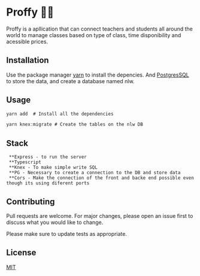 # Proffy :teacher:

Proffy is a apllication that can connect teachers and students all around the world to manage classes based on type of class, time disponibility and acessible prices.

## Installation

Use the package manager [yarn](https://classic.yarnpkg.com/en/docs/install#debian-stable) to install the depencies.
And [PostgresSQL](https://www.postgresql.org/download/linux/ubuntu/) to store the data, and create a database named nlw.


## Usage

```javascript
yarn add  # Install all the dependencies

yarn knex:migrate # Create the tables on the nlw DB
```

## Stack 
```
 **Express - to run the server
 **Typescript 
 **Knex - To make simple write SQL 
 **PG - Necessary to create a connection to the DB and store data
 **Cors - Make the connection of the front and backe end possible even though its using diferent ports
```


## Contributing
Pull requests are welcome. For major changes, please open an issue first to discuss what you would like to change.

Please make sure to update tests as appropriate.

## License
[MIT](https://choosealicense.com/licenses/mit/)